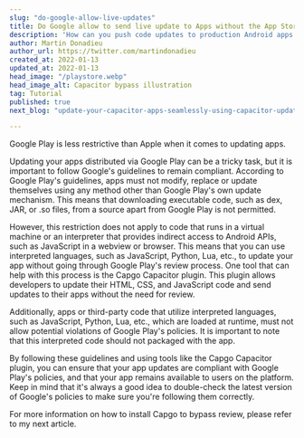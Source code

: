 ```yaml
---
slug: "do-google-allow-live-updates"
title: Do Google allow to send live update to Apps without the App Store review.
description: 'How can you push code updates to production Android apps and be fully compliant with Google’s guidelines? '
author: Martin Donadieu
author_url: https://twitter.com/martindonadieu
created_at: 2022-01-13
updated_at: 2022-01-13
head_image: "/playstore.webp"
head_image_alt: Capacitor bypass illustration
tag: Tutorial
published: true
next_blog: "update-your-capacitor-apps-seamlessly-using-capacitor-updater"

---
```


Google Play is less restrictive than Apple when it comes to updating apps.

Updating your apps distributed via Google Play can be a tricky task, but it is important to follow Google's guidelines to remain compliant. According to Google Play's guidelines, apps must not modify, replace or update themselves using any method other than Google Play's own update mechanism. This means that downloading executable code, such as dex, JAR, or .so files, from a source apart from Google Play is not permitted.

However, this restriction does not apply to code that runs in a virtual machine or an interpreter that provides indirect access to Android APIs, such as JavaScript in a webview or browser. This means that you can use interpreted languages, such as JavaScript, Python, Lua, etc., to update your app without going through Google Play's review process. One tool that can help with this process is the Capgo Capacitor plugin. This plugin allows developers to update their HTML, CSS, and JavaScript code and send updates to their apps without the need for review.

Additionally, apps or third-party code that utilize interpreted languages, such as JavaScript, Python, Lua, etc., which are loaded at runtime, must not allow potential violations of Google Play's policies. It is important to note that this interpreted code should not packaged with the app.

By following these guidelines and using tools like the Capgo Capacitor plugin, you can ensure that your app updates are compliant with Google Play's policies, and that your app remains available to users on the platform. Keep in mind that it's always a good idea to double-check the latest version of Google's policies to make sure you're following them correctly.

For more information on how to install Capgo to bypass review, please refer to my next article.